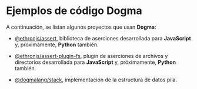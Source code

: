 # Ejemplos de código Dogma

A continuación, se listan algunos proyectos que usan **Dogma**:

- [@ethronjs/assert](https://bitbucket.org/ethronjs/assert), biblioteca de aserciones desarrollada para **JavaScript** y, pŕoximamente, **Python** también.

- [@ethronjs/assert-plugin-fs](https://bitbucket.org/ethronjs/assert-plugin-fs), plugin de aserciones de archivos y directorios desarrollada para **JavaScript** y, próximamente, **Python** también.

- [@dogmalang/stack](https://bitbucket.org/dogmalang/stack), implementación de la estructura de datos pila.
